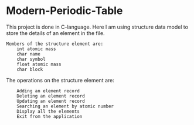# Modern-Periodic-Table
This project is done in C-language.
Here I am using structure data model to store the details of an element in the file.

    Members of the structure element are:
        int atomic mass
        char name
        char symbol
        float atomic mass
        char block
The operations on the structure element are:

        Adding an element record
        Deleting an element record
        Updating an element record
        Searching an element by atomic number
        Display all the elements
        Exit from the application

        
        
        
